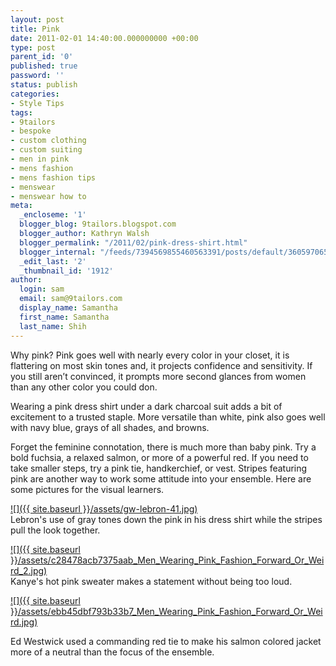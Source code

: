 ```yaml
---
layout: post
title: Pink
date: 2011-02-01 14:40:00.000000000 +00:00
type: post
parent_id: '0'
published: true
password: ''
status: publish
categories:
- Style Tips
tags:
- 9tailors
- bespoke
- custom clothing
- custom suiting
- men in pink
- mens fashion
- mens fashion tips
- menswear
- menswear how to
meta:
  _encloseme: '1'
  blogger_blog: 9tailors.blogspot.com
  blogger_author: Kathryn Walsh
  blogger_permalink: "/2011/02/pink-dress-shirt.html"
  blogger_internal: "/feeds/7394569855460563391/posts/default/3605970658432555910"
  _edit_last: '2'
  _thumbnail_id: '1912'
author:
  login: sam
  email: sam@9tailors.com
  display_name: Samantha
  first_name: Samantha
  last_name: Shih
---
```

Why pink? Pink goes well with nearly every color in your closet, it is flattering on most skin tones and, it projects confidence and sensitivity. If you still aren’t convinced, it prompts more second glances from women than any other color you could don.

Wearing a pink dress shirt under a dark charcoal suit adds a bit of excitement to a trusted staple. More versatile than white, pink also goes well with navy blue, grays of all shades, and browns.

Forget the feminine connotation, there is much more than baby pink. Try a bold fuchsia, a relaxed salmon, or more of a powerful red. If you need to take smaller steps, try a pink tie, handkerchief, or vest. Stripes featuring pink are another way to work some attitude into your ensemble. Here are some pictures for the visual learners.

[![]({{ site.baseurl }}/assets/gw-lebron-41.jpg)](http://3.bp.blogspot.com/_0EoMTGK0FyE/TUNBZHNFFuI/AAAAAAAAABM/wTxV2kkeNkE/s1600/gw-lebron-41.jpg)  
Lebron's use of gray tones down the pink in his dress shirt while the stripes pull the look together.

[![]({{ site.baseurl }}/assets/c28478acb7375aab_Men_Wearing_Pink_Fashion_Forward_Or_Weird_2.jpg)](http://3.bp.blogspot.com/_0EoMTGK0FyE/TUNCqigrYsI/AAAAAAAAABU/FzmJCH_EaMs/s1600/c28478acb7375aab_Men_Wearing_Pink_Fashion_Forward_Or_Weird_2.jpg)  
Kanye's hot pink sweater makes a statement without being too loud.

[![]({{ site.baseurl }}/assets/ebb45dbf793b33b7_Men_Wearing_Pink_Fashion_Forward_Or_Weird.jpg)](http://4.bp.blogspot.com/_0EoMTGK0FyE/TUNE6ClivjI/AAAAAAAAABc/bOCPZAmgKgg/s1600/ebb45dbf793b33b7_Men_Wearing_Pink_Fashion_Forward_Or_Weird.jpg)

Ed Westwick used a commanding red tie to make his salmon colored jacket more of a neutral than the focus of the ensemble.